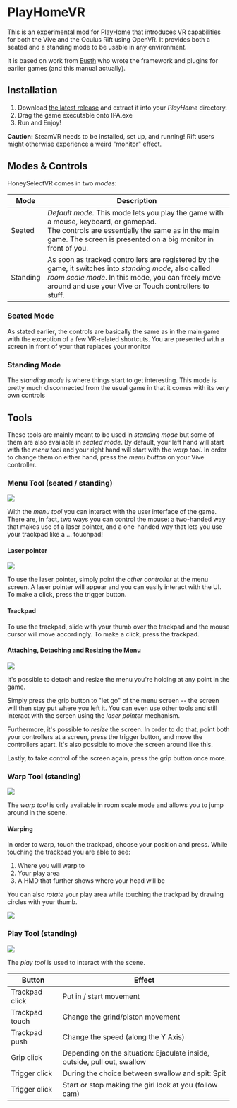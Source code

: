 # PlayHomeVR

This is an experimental mod for PlayHome that introduces VR capabilities for both the Vive and the Oculus Rift using OpenVR. It provides both a seated and a standing mode to be usable in any environment.

It is based on work from [Eusth](https://github.com/Eusth/) who wrote the framework and plugins for earlier games (and this manual actually).

## Installation

1. Download [the latest release](https://github.com/Riqorm/PlayHomeVR/releases) and extract it into your *PlayHome* directory.
2. Drag the game executable onto IPA.exe 
3. Run and Enjoy!

**Caution:** SteamVR needs to be installed, set up, and running! Rift users might otherwise experience a weird "monitor" effect.

## Modes & Controls

HoneySelectVR comes in two *modes*:

| Mode        | Description         |
| ----------- | ------------------- |
| Seated      | *Default mode.* This mode lets you play the game with a mouse, keyboard, or gamepad.<br />The controls are essentially the same as in the main game. The screen is presented on a big monitor in front of you. |
| Standing    | As soon as tracked controllers are registered by the game, it switches into *standing mode*, also called *room scale mode*. In this mode, you can freely move around and use your Vive or Touch controllers to stuff. |


### Seated Mode

As stated earlier, the controls are basically the same as in the main game with the exception of a few VR-related shortcuts. You are presented with a screen in front of your that replaces your monitor


### Standing Mode

The *standing mode* is where things start to get interesting. This mode is pretty much disconnected from the usual game in that it comes with its very own controls

## Tools

These tools are mainly meant to be used in *standing mode* but some of them are also available in *seated mode*. By default, your left hand will start with the *menu tool* and your right hand will start with the *warp tool*. In order to change them on either hand, press the *menu button* on your Vive controller. 

### Menu Tool (seated / standing)

<img src="https://github.com/Eusth/PlayClubVR/raw/master/Manual/menu_tool.png">

With the *menu tool* you can interact with the user interface of the game. There are, in fact, two ways you can control the mouse: a two-handed way that makes use of a laser pointer, and a one-handed way that lets you use your trackpad like a ... touchpad!

#### Laser pointer

<img src="https://github.com/Eusth/PlayClubVR/raw/master/Manual/laser_pointer.jpg">

To use the laser pointer, simply point the *other controller* at the menu screen. A laser pointer will appear and you can easily interact with the UI. To make a click, press the trigger button.

#### Trackpad

To use the trackpad, slide with your thumb over the trackpad and the mouse cursor will move accordingly. To make a click, press the trackpad.

#### Attaching, Detaching and Resizing the Menu

<img src="https://github.com/Eusth/PlayClubVR/raw/master/Manual/scale.jpg">

It's possible to detach and resize the menu you're holding at any point in the game.

Simply press the grip button to "let go" of the menu screen -- the screen will then stay put where you left it. You can even use other tools and still interact with the screen using the *laser pointer* mechanism.

Furthermore, it's possible to *resize* the screen. In order to do that, point both your controllers at a screen, press the trigger button, and move the controllers apart. It's also possible to move the screen around like this.

Lastly, to take control of the screen again, press the grip button once more.

### Warp Tool (standing)

<img src="https://github.com/Eusth/PlayClubVR/raw/master/Manual/warp_tool.png">

The *warp tool* is only available in room scale mode and allows you to jump around in the scene.

#### Warping

In order to warp, touch the trackpad, choose your position and press. While touching the trackpad you are able to see:

1. Where you will warp to
2. Your play area
3. A HMD that further shows where your head will be

You can also *rotate* your play area while touching the trackpad by drawing circles with your thumb.

<img src="https://github.com/Eusth/PlayClubVR/raw/master/Manual/warp.jpg">

### Play Tool (standing)

<img src="https://github.com/Eusth/PlayClubVR/raw/master/Manual/play_tool.png">

The *play tool* is used to interact with the scene.

Button   | Effect
---   | ---
Trackpad click | Put in / start movement
Trackpad touch | Change the grind/piston movement
Trackpad push | Change the speed (along the Y Axis)
Grip click | Depending on the situation: Ejaculate inside, outside, pull out, swallow
Trigger click | During the choice between swallow and spit: Spit
Trigger click | Start or stop making the girl look at you (follow cam)


